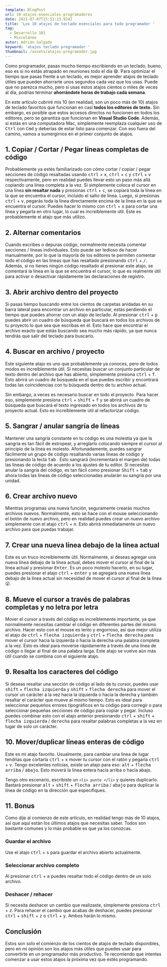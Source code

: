 ```yaml
---
template: BlogPost
url: 10-atajos-esenciales-programadores
date: 2021-07-07T15:51:23.924Z
title: 'Los 10 atajos de teclado esenciales para todo programador '
tag:
  - Desarrollo 101
  - Misceláneo
autor: Adrián Salgado
keyword: 'atajos teclado programador '
thumbnail: /assets/atajos-programador.jpg
---
```


Como programador, pasas mucho tiempo escribiendo en un teclado, bueno, eso es si no estás atrapado en reuniones todo el día 😄. Para optimizar el tiempo que pasas frente a un teclado, es mejor aprender atajos de teclado útiles que pueden ahorrarte unos segundos cada vez que los usas. Puede que no parezca mucho, pero si usas estos atajos cientos o miles de veces al día, podrías terminar **ahorrándote horas de trabajo cada semana**.

En este artículo cubriré mis 10 (en realidad, son un poco más de 10) atajos de teclado favoritos que funcionan en casi **todos los editores de texto.** Sin embargo, es posible que estos accesos directos no funcionen en todos los editores, pero se garantiza que funcionan en **Visual Studio Code**. Además, si estás en una computadora Mac, simplemente reemplaza cualquier uso de <kbd>Ctrl</kbd> con <kbd>Cmd</kbd> y deberías de estar listo para comenzar. Con eso fuera del camino, vamos a sumergirnos en el primer conjunto de atajos.

## 1. Copiar / Cortar / Pegar líneas completas de código

Probablemente ya estés familiarizado con cómo cortar / copiar / pegar secciones de código resaltadas usando <kbd>ctrl</kbd> + <kbd>x</kbd>, <kbd>ctrl</kbd> + <kbd>c</kbd> y <kbd>ctrl</kbd> + <kbd>v</kbd> respectivamente, pero en realidad puedes llevar esto un paso más allá copiando una línea completa a la vez. Si simplemente coloca el cursor en una línea **sin resaltar nada** y presionas <kbd>ctrl</kbd> + <kbd>c</kbd>, se copiará toda la línea en la que se encuentra el cursor, incluido el salto de línea. Luego, si presionas <kbd>ctrl</kbd> + <kbd>v</kbd>, pegarás toda la línea directamente encima de la línea en la que se encuentra el cursor. Puedes hacer lo mismo con <kbd>ctrl</kbd> + <kbd>x</kbd> para cortar una línea y pegarla en otro lugar, lo cual es increíblemente útil. Este es probablemente el atajo que más utilizo.

## 2. Alternar comentarios

Cuando escribes o depuras código, normalmente necesita comentar secciones / líneas individuales. Esto puede ser tedioso de hacer manualmente, por lo que la mayoría de los editores te permiten comentar todo el código en las líneas que has resaltado presionando <kbd>ctrl</kbd> + <kbd>/</kbd>. Además, si no tienes ningún código resaltado al presionar este atajo, se comentará la línea en la que se encuentra el cursor, lo que es realmente útil para activar o desactivar rápidamente las declaraciones de registro.

## 3. Abrir archivo dentro del proyecto

Si pasas tiempo buscando entre los cientos de carpetas anidadas en su barra lateral para encontrar un archivo en particular, estás perdiendo el tiempo que puedes ahorrar con un atajo de teclado. Al presionar <kbd>ctrl</kbd> + <kbd>p</kbd> puedes abrir un cuadro de búsqueda que buscará en todos los archivos de tu proyecto lo que sea que escribas en él. Esto hace que encontrar el archivo exacto que estás buscando sea mucho más rápido, ya que nunca tendrás que salir del teclado para buscarlo.

## 4. Buscar en archivo / proyecto

Este siguiente atajo es uno que probablemente ya conoces, pero de todos modos es increíblemente útil. Si necesitas buscar un conjunto particular de texto dentro del archivo que has abierto, simplemente presiona <kbd>ctrl</kbd> + <kbd>f</kbd>. Esto abrirá un cuadro de búsqueda en el que puedes escribir y encontrará todas las coincidencias con tu búsqueda dentro de tu archivo actual.

Sin embargo, a veces es necesario buscar en todo el proyecto. Para hacer eso, simplemente presiona <kbd>ctrl</kbd> + <kbd>shift</kbd> + <kbd>f</kbd> y se abrirá un cuadro de búsqueda que buscará el texto ingresado en todos los archivos de tu proyecto actual. Esto es increíblemente útil al refactorizar código.

## 5. Sangrar / anular sangría de líneas

Mantener una sangría constante en tu código es una molestia ya que la sangría es tan fácil de estropear, y arreglarlo colocando siempre el cursor al principio de la línea es molesto. Afortunadamente, puedes sangrar fácilmente un grupo de código resaltando varias líneas de código y presionando la tecla <kbd>tab</kbd> . Esto sangrará (incrementará el margen de) todas las líneas de código de acuerdo a los ajustes de tu editor. Si necesitas anular la sangría del código, es tan fácil como presionar <kbd>Shift</kbd> + <kbd>tab</kbd> y ahora todas las líneas de código seleccionadas anularán su sangría por una unidad.

## 6. Crear archivo nuevo

Mientras programas una nueva función, seguramente crearás muchos archivos nuevos. Normalmente, esto se hace con el mouse seleccionando el botón de nuevo archivo, pero en realidad puedes crear un nuevo archivo simplemente con el atajo <kbd>ctrl</kbd> + <kbd>n</kbd>. Esto abrirá inmediatamente un nuevo archivo para que puedas trabajar.

## 7. Crear una nueva línea debajo de la línea actual

Este es un truco increíblemente útil. Normalmente, si deseas agregar una nueva línea debajo de la línea actual, debes mover el cursor al final de la línea actual y presionar <kbd>Enter</kbd>. Es un poco molesto hacerlo, en su lugar, puedes presionar el atajo <kbd>ctrl</kbd> + <kbd>enter</kbd> y se agregará una nueva línea debajo de la línea actual sin necesidad de mover el cursor al final de la línea 😮.

## 8. Mueve el cursor a través de palabras completas y no letra por letra

Mover el cursor a través del código es increíblemente importante, ya que normalmente necesitas cambiar el código en diferentes partes del mismo archivo. Hacer esto con el mouse es lento y engorroso, así que mejor utiliza el atajo de <kbd>ctrl</kbd> + <kbd>flecha izquierda</kbd> y <kbd>ctrl</kbd> + <kbd>flecha derecha</kbd> para mover el cursor hacia la izquierda o hacia la derecha una palabra completa a la vez. Esto es ideal para moverse rápidamente a través de una línea de código o llegar al final de una palabra larga. Este atajo se vuelve aún más útil cuando se combina con el siguiente atajo.

## 9. Resalta los caracteres del código

Si deseas resaltar una sección de código al lado de tu cursor, puedes usar <kbd>shift</kbd> + <kbd>flecha izquierda</kbd> y <kbd>shift</kbd> + <kbd>flecha derecha</kbd> para mover el cursor un carácter a la vez hacia la izquierda o hacia la derecha y también resaltar el carácter que mueve al mismo tiempo. Esto es ideal para seleccionar pequeños errores tipográficos en tu código para corregir o para seleccionar pequeñas secciones de código para copiar y pegar. Incluso puedes combinar esto con el atajo anterior presionando <kbd>ctrl</kbd> + <kbd>shift</kbd> + <kbd>flecha izquierda</kbd> / <kbd>derecha</kbd> para resaltar palabras completas a la vez en lugar de solo un carácter.

## 10. Mover/duplicar líneas enteras de código

Este es mi atajo favorito. Usualmente, para cambiar una línea de lugar tendrías que cortarla <kbd>ctrl</kbd> + <kbd>x</kbd> mover tu cursor con el ratón y pegarla <kbd>ctrl</kbd> + <kbd>v</kbd>. Tengo excelentes noticias, existe un atajo para eso: <kbd>alt</kbd> + <kbd>flecha arriba</kbd> / <kbd>abajo</kbd>. Esto moverá la línea entera hacía arriba o hacía abajo.

Tengo otro escenario, escribiste un `<li> punto </li>` y quieres duplicarlo. Bastará presionar <kbd>alt</kbd> + <kbd>shift</kbd> + <kbd>flecha arriba</kbd> / <kbd>abajo</kbd> para duplicar la línea de código en la dirección que especifiques.

## 11. Bonus

Como dije al comienzo de este artículo, en realidad tengo más de 10 atajos, así que aquí están los últimos atajos que necesitas saber. Todos son bastante comunes y lo más probable es que ya los conozcas.

### Guardar el archivo

Use el atajo <kbd>ctrl</kbd> + <kbd>s</kbd> para guardar el archivo abierto actualmente.

### Seleccionar archivo completo

Al presionar <kbd>ctrl</kbd> + <kbd>a</kbd> puedes resaltar todo el código dentro de un solo archivo.

### Deshacer / rehacer

Si necesita deshacer un cambio que realizaste, simplemente presiona <kbd>ctrl</kbd> + <kbd>z</kbd>. Para rehacer el cambio que acabas de deshacer, puedes presionar <kbd>ctrl</kbd> + <kbd>shift</kbd> + <kbd>z</kbd> o <kbd>ctrl</kbd> + <kbd>y</kbd>. Ambos harán lo mismo.

## Conclusión

Estos son solo el comienzo de los cientos de atajos de teclado disponibles, pero en mi opinión son los atajos más útiles que puedes usar para convertirte en un programador más productivo. Te recomiendo que intentes comenzar a usar estos atajos la próxima vez que estés programando.
